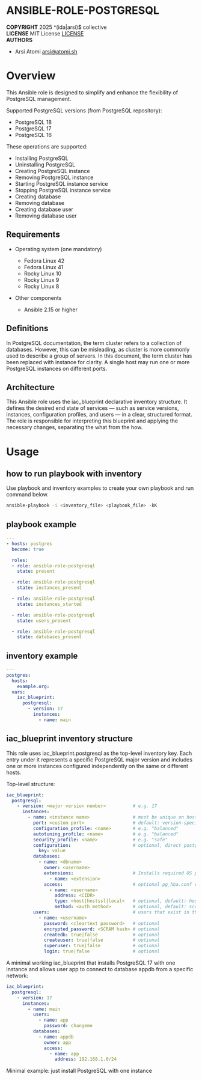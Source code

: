 ANSIBLE-ROLE-POSTGRESQL
=======================
**COPYRIGHT** 2025 ^(ida|arsi)$ collective  
**LICENSE** MIT License [LICENSE](LICENSE)  
**AUTHORS**
- Arsi Atomi <arsi@atomi.sh>  

Overview
========

This Ansible role is designed to simplify and enhance the flexibility of PostgreSQL management.

Supported PostgreSQL versions (from PostgreSQL repository):
- PostgreSQL 18
- PostgreSQL 17
- PostgreSQL 16

These operations are supported:
- Installing PostgreSQL
- Uninstalling PostgreSQL
- Creating PostgreSQL instance
- Removing PostgreSQL instance
- Starting PostgreSQL instance service
- Stopping PostgreSQL instance service
- Creating database
- Removing database
- Creating database user
- Removing database user

Requirements
------------

- Operating system (one mandatory)
  - Fedora Linux 42
  - Fedora Linux 41
  - Rocky Linux 10
  - Rocky Linux 9
  - Rocky Linux 8

- Other components
  - Ansible 2.15 or higher

Definitions
-----------

In PostgreSQL documentation, the term cluster refers to a collection of databases. However, this can be 
misleading, as cluster is more commonly used to describe a group of servers. In this document, the term 
cluster has been replaced with instance for clarity. A single host may run one or more PostgreSQL 
instances on different ports.

Architecture
------------

This Ansible role uses the iac_blueprint declarative inventory structure. It defines the desired end 
state of services — such as service versions, instances, configuration profiles, and users — in a clear, 
structured format. The role is responsible for interpreting this blueprint and applying the necessary 
changes, separating the what from the how.

Usage
=====

how to run playbook with inventory
----------------------------------

Use playbook and inventory examples to create your own playbook and run command below.

```bash
ansible-playbook -i <inventory_file> <playbook_file> -kK
```

playbook example
----------------

```yaml
---
- hosts: postgres
  become: true

  roles:
  - role: ansible-role-postgresql
    state: present

  - role: ansible-role-postgresql
    state: instances_present

  - role: ansible-role-postgresql
    state: instances_started

  - role: ansible-role-postgresql
    state: users_present

  - role: ansible-role-postgresql
    state: databases_present
```

inventory example
-----------------

```yaml
---
postgres:
  hosts:
    example.org:
  vars:
    iac_blueprint:
      postgresql:
        - version: 17
          instances:
            - name: main
```

iac_blueprint inventory structure
---------------------------------

This role uses iac_blueprint.postgresql as the top-level inventory key. Each entry under it represents 
a specific PostgreSQL major version and includes one or more instances configured independently on the 
same or different hosts.

Top-level structure:

```yaml
iac_blueprint:
  postgresql:
    - version: <major version number>          # e.g. 17
      instances:
        - name: <instance name>                # must be unique on host
          port: <custom port>                  # default: version-specific PostgreSQL default
          configuration_profile: <name>        # e.g. "balanced"
          autotuning_profile: <name>           # e.g. "balanced"
          security_profile: <name>             # e.g. "safe"
          configuration:                       # optional, direct postgresql.conf overrides
            key: value
          databases:
            - name: <dbname>
              owner: <username>
              extensions:                      # Installs required OS package and runs CREATE EXTENSION in the database
                - name: <extension>
              access:                          # optional pg_hba.conf entries for this database
                - name: <username>
                  address: <CIDR>
                  type: <host|hostssl|local>   # optional, default: host
                  method: <auth_method>        # optional, default: scram-sha-256
          users:                               # users that exist in this instance
            - name: <username>
              password: <cleartext password>   # optional
              encrypted_password: <SCRAM hash> # optional
              createdb: true|false             # optional
              createuser: true|false           # optional
              superuser: true|false            # optional
              login: true|false                # optional
```

A minimal working iac_blueprint that installs PostgreSQL 17 with one instance and allows user app to 
connect to database appdb from a specific network:

```yaml
iac_blueprint:
  postgresql:
    - version: 17
      instances:
        - name: main
          users:
            - name: app
              password: changeme
          databases:
            - name: appdb
              owner: app
              access:
                - name: app
                  address: 192.168.1.0/24
```

Minimal example: just install PostgreSQL with one instance

```yaml
```
